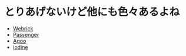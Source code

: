 # とりあげないけど他にも色々あるよね

* [Webrick](https://github.com/ruby/webrick)
* [Passenger](https://github.com/phusion/passenger)
* [Agoo](https://github.com/ohler55/agoo)
* [iodine](https://github.com/boazsegev/iodine)
